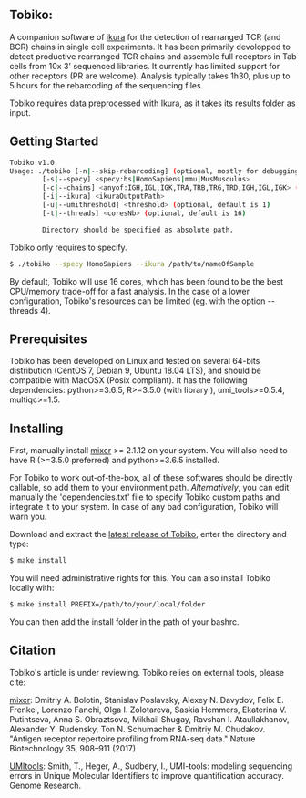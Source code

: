 ## Tobiko:

A companion software of [ikura](https://github.com/juugii/ikura) for the detection of rearranged TCR (and BCR) chains in single cell experiments. It has been primarily devolopped to detect productive rearranged TCR chains and assemble full receptors in Tab cells from 10x 3' sequenced libraries. It currently has limited support for other receptors (PR are welcome). Analysis typically takes 1h30, plus up to 5 hours for the rebarcoding of the sequencing files.

Tobiko requires data preprocessed with Ikura, as it takes its results folder as input.

## Getting Started

```bash
Tobiko v1.0
Usage: ./tobiko	[-n|--skip-rebarcoding] (optional, mostly for debugging)
		[-s|--specy] <specy:hs|HomoSapiens|mmu|MusMusculus>
		[-c|--chains] <anyof:IGH,IGL,IGK,TRA,TRB,TRG,TRD,IGH,IGL,IGK> (optional, default is TRA,TRB)
		[-i|--ikura] <ikuraOutputPath>
		[-u|--umithreshold] <threshold> (optional, default is 1)
		[-t|--threads] <coresNb> (optional, default is 16)

		Directory should be specified as absolute path.
```

Tobiko only requires to specify.

```bash
$ ./tobiko --specy HomoSapiens --ikura /path/to/nameOfSample
```

By default, Tobiko will use 16 cores, which has been found to be the best CPU/memory trade-off for a fast analysis. In the case of a lower configuration, Tobiko's resources can be limited (eg. with the option --threads 4).


## Prerequisites

Tobiko has been developed on Linux and tested on several 64-bits distribution (CentOS 7, Debian 9, Ubuntu 18.04 LTS), and should be compatible with MacOSX (Posix compliant).
It has the following dependencies: python>=3.6.5, R>=3.5.0 (with library ), umi_tools>=0.5.4, multiqc>=1.5.


## Installing

First, manually install [mixcr](https://mixcr.readthedocs.io/en/master/index.html) >= 2.1.12 on your system. You will also need to have R (>=3.5.0 preferred) and python>=3.6.5 installed.

For Tobiko to work out-of-the-box, all of these softwares should be directly callable, so add them to your environment path. *Alternatively*, you can edit manually the 'dependencies.txt' file to specify Tobiko custom paths and integrate it to your system. In case of any bad configuration, Tobiko will warn you.

Download and extract the [latest release of Tobiko](https://github.com/juugii/tobiko/releases/tag/v1.0.0), enter the directory and type:

```bash
$ make install

```

You will need administrative rights for this. You can also install Tobiko locally with:

```bash
$ make install PREFIX=/path/to/your/local/folder

```

You can then add the install folder in the path of your bashrc.


## Citation

Tobiko's article is under reviewing.
Tobiko relies on external tools, please cite:

[mixcr](https://mixcr.readthedocs.io/en/master/index.html): Dmitriy A. Bolotin, Stanislav Poslavsky, Alexey N. Davydov, Felix E. Frenkel, Lorenzo Fanchi, Olga I. Zolotareva, Saskia Hemmers, Ekaterina V. Putintseva, Anna S. Obraztsova, Mikhail Shugay, Ravshan I. Ataullakhanov, Alexander Y. Rudensky, Ton N. Schumacher & Dmitriy M. Chudakov. "Antigen receptor repertoire profiling from RNA-seq data." Nature Biotechnology 35, 908–911 (2017)

[UMItools](https://github.com/CGATOxford/UMI-tools): Smith, T., Heger, A., Sudbery, I., UMI-tools: modeling sequencing errors in Unique Molecular Identifiers to improve quantification accuracy. Genome Research.
